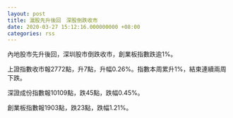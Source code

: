 ```yaml
---
layout: post
title: 滬股先升後回　深股倒跌收市
date: 2020-03-27 15:12:16.000000000 +08:00
categories: rss
---
```


內地股市先升後回，深圳股市倒跌收市，創業板指數跌逾1%。

上證指數收市報2772點，升7點，升幅0.26%。指數本周累升1%，結束連續兩周下跌。

深證成份指數報10109點，跌45點，跌幅0.45%。

創業板指數報1903點，跌23點，跌幅1.21%。
